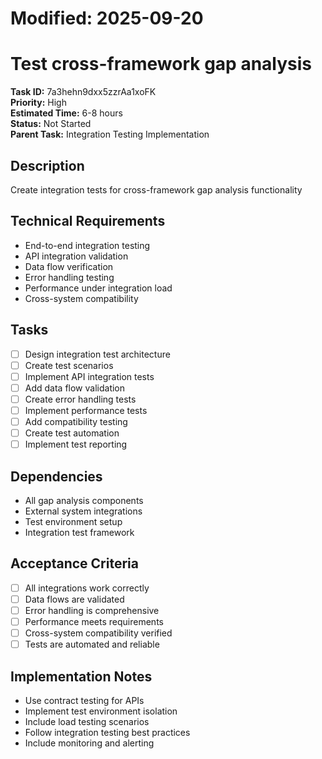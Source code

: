 # Modified: 2025-09-20

# Test cross-framework gap analysis

**Task ID:** 7a3hehn9dxx5zzrAa1xoFK  
**Priority:** High  
**Estimated Time:** 6-8 hours  
**Status:** Not Started  
**Parent Task:** Integration Testing Implementation

## Description
Create integration tests for cross-framework gap analysis functionality

## Technical Requirements
- End-to-end integration testing
- API integration validation
- Data flow verification
- Error handling testing
- Performance under integration load
- Cross-system compatibility

## Tasks
- [ ] Design integration test architecture
- [ ] Create test scenarios
- [ ] Implement API integration tests
- [ ] Add data flow validation
- [ ] Create error handling tests
- [ ] Implement performance tests
- [ ] Add compatibility testing
- [ ] Create test automation
- [ ] Implement test reporting

## Dependencies
- All gap analysis components
- External system integrations
- Test environment setup
- Integration test framework

## Acceptance Criteria
- [ ] All integrations work correctly
- [ ] Data flows are validated
- [ ] Error handling is comprehensive
- [ ] Performance meets requirements
- [ ] Cross-system compatibility verified
- [ ] Tests are automated and reliable

## Implementation Notes
- Use contract testing for APIs
- Implement test environment isolation
- Include load testing scenarios
- Follow integration testing best practices
- Include monitoring and alerting

